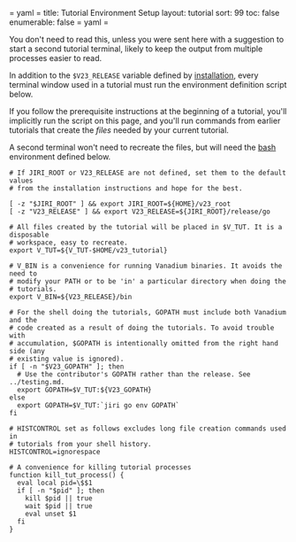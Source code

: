 = yaml =
title: Tutorial Environment Setup
layout: tutorial
sort: 99
toc: false
enumerable: false
= yaml =

You don't need to read this, unless you were sent here with a suggestion to
start a second tutorial terminal, likely to keep the output from multiple
processes easier to read.

In addition to the `$V23_RELEASE` variable defined by [installation], every
terminal window used in a tutorial must run the environment definition script
below.

If you follow the prerequisite instructions at the beginning of a tutorial,
you'll implicitly run the script on this page, and you'll run commands from
earlier tutorials that create the _files_ needed by your current tutorial.

A second terminal won't need to recreate the files, but will need the [bash]
environment defined below.

<!-- @envVars @buildjs @test @testui @completer -->
```
# If JIRI_ROOT or V23_RELEASE are not defined, set them to the default values
# from the installation instructions and hope for the best.

[ -z "$JIRI_ROOT" ] && export JIRI_ROOT=${HOME}/v23_root
[ -z "V23_RELEASE" ] && export V23_RELEASE=${JIRI_ROOT}/release/go

# All files created by the tutorial will be placed in $V_TUT. It is a disposable
# workspace, easy to recreate.
export V_TUT=${V_TUT-$HOME/v23_tutorial}

# V_BIN is a convenience for running Vanadium binaries. It avoids the need to
# modify your PATH or to be 'in' a particular directory when doing the
# tutorials.
export V_BIN=${V23_RELEASE}/bin

# For the shell doing the tutorials, GOPATH must include both Vanadium and the
# code created as a result of doing the tutorials. To avoid trouble with
# accumulation, $GOPATH is intentionally omitted from the right hand side (any
# existing value is ignored).
if [ -n "$V23_GOPATH" ]; then
  # Use the contributor's GOPATH rather than the release. See ../testing.md.
  export GOPATH=$V_TUT:${V23_GOPATH}
else
  export GOPATH=$V_TUT:`jiri go env GOPATH`
fi

# HISTCONTROL set as follows excludes long file creation commands used in
# tutorials from your shell history.
HISTCONTROL=ignorespace

# A convenience for killing tutorial processes
function kill_tut_process() {
  eval local pid=\$$1
  if [ -n "$pid" ]; then
    kill $pid || true
    wait $pid || true
    eval unset $1
  fi
}
```

[installation]: /installation/
[bash]: /tutorials/faq.html#why-bash-
